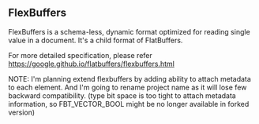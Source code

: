 ## FlexBuffers


FlexBuffers is a schema-less, dynamic format optimized for reading single value in a document. It's a child format of FlatBuffers.

For more detailed specification, please refer <https://google.github.io/flatbuffers/flexbuffers.html>

NOTE: I'm planning extend flexbuffers by adding ability to attach metadata to each element. 
And I'm going to rename project name as it will lose few backward compatibility. (type bit space is too tight to attach metadata information, so FBT_VECTOR_BOOL might be no longer available in forked version)
